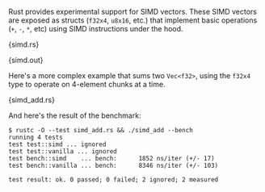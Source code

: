 Rust provides experimental support for SIMD vectors. These SIMD vectors are
exposed as structs (`f32x4`, `u8x16`, etc.) that implement basic operations
(`+`, `-`, `*`, etc) using SIMD instructions under the hood.

{simd.rs}

{simd.out}

Here's a more complex example that sums two `Vec<f32>`, using the `f32x4` type
to operate on 4-element chunks at a time.

{simd_add.rs}

And here's the result of the benchmark:

```
$ rustc -O --test simd_add.rs && ./simd_add --bench
running 4 tests
test test::simd ... ignored
test test::vanilla ... ignored
test bench::simd    ... bench:      1852 ns/iter (+/- 17)
test bench::vanilla ... bench:      8346 ns/iter (+/- 103)

test result: ok. 0 passed; 0 failed; 2 ignored; 2 measured
```
